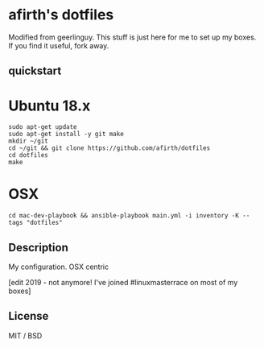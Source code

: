 # afirth's dotfiles

Modified from geerlinguy. This stuff is just here for me to set up my boxes. If you find it useful, fork away.

## quickstart

# Ubuntu 18.x
```
sudo apt-get update
sudo apt-get install -y git make
mkdir ~/git
cd ~/git && git clone https://github.com/afirth/dotfiles
cd dotfiles
make
```

# OSX
```
cd mac-dev-playbook && ansible-playbook main.yml -i inventory -K --tags "dotfiles"
```

## Description

My configuration. OSX centric

[edit 2019 - not anymore! I've joined #linuxmasterrace on most of my boxes]

## License

MIT / BSD
